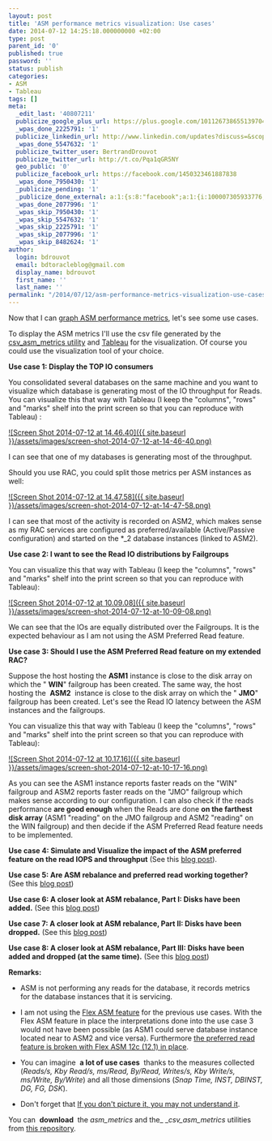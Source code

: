 ```yaml
---
layout: post
title: 'ASM performance metrics visualization: Use cases'
date: 2014-07-12 14:25:18.000000000 +02:00
type: post
parent_id: '0'
published: true
password: ''
status: publish
categories:
- ASM
- Tableau
tags: []
meta:
  _edit_last: '40807211'
  publicize_google_plus_url: https://plus.google.com/101126738655139704850/posts/RqzLvRmsgtn
  _wpas_done_2225791: '1'
  publicize_linkedin_url: http://www.linkedin.com/updates?discuss=&scope=16310177&stype=M&topic=5893716556868775936&type=U&a=NE1U
  _wpas_done_5547632: '1'
  publicize_twitter_user: BertrandDrouvot
  publicize_twitter_url: http://t.co/Pqa1qGR5NY
  geo_public: '0'
  publicize_facebook_url: https://facebook.com/1450323461887838
  _wpas_done_7950430: '1'
  _publicize_pending: '1'
  _publicize_done_external: a:1:{s:8:"facebook";a:1:{i:100007305933776;b:1;}}
  _wpas_done_2077996: '1'
  _wpas_skip_7950430: '1'
  _wpas_skip_5547632: '1'
  _wpas_skip_2225791: '1'
  _wpas_skip_2077996: '1'
  _wpas_skip_8482624: '1'
author:
  login: bdrouvot
  email: bdtoracleblog@gmail.com
  display_name: bdrouvot
  first_name: ''
  last_name: ''
permalink: "/2014/07/12/asm-performance-metrics-visualization-use-cases/"
---
```

Now that I can [graph&nbsp;ASM performance metrics](http://bdrouvot.wordpress.com/2014/07/08/graphing-asm-performance-metrics/ "Graphing ASM performance metrics"), let's see some use cases.

To display the ASM metrics I'll use the csv file generated by the [csv\_asm\_metrics utility](http://bdrouvot.wordpress.com/2014/07/08/graphing-asm-performance-metrics/ "Graphing ASM performance metrics") and&nbsp;[Tableau](http://www.tableausoftware.com/public//community)&nbsp;for the visualization. Of course you could use the visualization tool of your choice.

**Use case 1: Display&nbsp;the TOP IO consumers**

You consolidated several databases on the same machine and you want to visualize&nbsp;which database is generating&nbsp;most of the IO throughput for Reads. You can visualize this that way with Tableau (I keep the "columns", "rows" and "marks" shelf into the print screen so that you can reproduce with Tableau) :

[![Screen Shot 2014-07-12 at 14.46.40]({{ site.baseurl }}/assets/images/screen-shot-2014-07-12-at-14-46-40.png)](https://bdrouvot.files.wordpress.com/2014/07/screen-shot-2014-07-12-at-14-46-40.png)

I can see that one of my databases is generating&nbsp;most of the throughput.

Should you use RAC, you could split those metrics per ASM instances as well:

[![Screen Shot 2014-07-12 at 14.47.58]({{ site.baseurl }}/assets/images/screen-shot-2014-07-12-at-14-47-58.png)](https://bdrouvot.files.wordpress.com/2014/07/screen-shot-2014-07-12-at-14-47-58.png)

I can see that most of the activity is recorded on ASM2, which makes sense as my RAC services are configured as preferred/available (Active/Passive configuration) and started on the \*\_2 database instances (linked to ASM2).

**Use case 2: I want to see the Read IO distributions by Failgroups**

You can visualize this that way with Tableau (I keep the "columns", "rows" and "marks" shelf into the print screen so that you can reproduce with Tableau):

[![Screen Shot 2014-07-12 at 10.09.08]({{ site.baseurl }}/assets/images/screen-shot-2014-07-12-at-10-09-08.png)](https://bdrouvot.files.wordpress.com/2014/07/screen-shot-2014-07-12-at-10-09-08.png)

We can see that the IOs are equally distributed over the Failgroups. It is the expected behaviour as I am not using the ASM Preferred Read feature.

**Use case 3: Should I use the ASM Preferred Read feature on my extended RAC?**

Suppose the host hosting the **ASM1** instance is close to the disk array&nbsp;on which the " **WIN**" failgroup has been created. The same way,&nbsp;the host hosting the&nbsp; **ASM2** &nbsp;instance is close to the disk array&nbsp;on which the " **JMO**" failgroup has been created. Let's see the Read IO latency between the ASM instances and the failgroups.

You can visualize this that way with Tableau (I keep the "columns", "rows" and "marks" shelf into the print screen so that you can reproduce with Tableau):

[![Screen Shot 2014-07-12 at 10.17.16]({{ site.baseurl }}/assets/images/screen-shot-2014-07-12-at-10-17-16.png)](https://bdrouvot.files.wordpress.com/2014/07/screen-shot-2014-07-12-at-10-17-16.png)

As you can see the ASM1 instance reports&nbsp;faster reads on the "WIN" failgroup and ASM2 reports&nbsp;faster reads on the "JMO" failgroup which makes sense according to our configuration. I can also check&nbsp;if&nbsp;the reads performance **are good enough** when the Reads are done **on the farthest disk array** (ASM1 "reading" on the JMO failgroup and ASM2 "reading"&nbsp;on the WIN failgroup) and then decide if the ASM Preferred Read feature needs to be implemented.

**Use case 4: Simulate and Visualize the impact of the ASM preferred feature on the read IOPS and throughput** (See this [blog post](http://bdrouvot.wordpress.com/2014/08/11/simulate-and-visualize-the-impact-of-the-asm-preferred-feature-on-the-read-iops-and-throughput/ "Simulate and Visualize the impact of the ASM preferred feature on the read IOPS and throughput")).

**Use case 5: Are ASM rebalance and preferred read working together?** (See this [blog post](http://bdrouvot.wordpress.com/2014/08/22/are-asm-rebalance-and-preferred-read-working-together/ "Are ASM rebalance and preferred read working together?"))

**Use case 6: A closer look at ASM rebalance, Part I: Disks have been added.** (See this [blog post](http://bdrouvot.wordpress.com/2014/08/25/a-closer-look-at-asm-rebalance-part-i-disks-have-been-added/ "A closer look at ASM rebalance, Part I: Disks have been added"))

**Use case 7: A closer look at ASM rebalance, Part II: Disks have been dropped.** (See this [blog post](http://bdrouvot.wordpress.com/2014/09/01/a-closer-look-at-asm-rebalance-part-ii-disks-have-been-dropped/ "A closer look at ASM rebalance, Part II: Disks have been dropped"))

**Use case 8: A closer look at ASM rebalance, Part III: Disks have been added and dropped (at the same time).** (See this [blog post](http://bdrouvot.wordpress.com/2014/09/01/a-closer-look-at-asm-rebalance-part-iii-disks-have-been-added-and-dropped-at-the-same-time/ "A closer look at ASM rebalance, Part III: Disks have been added and dropped (at the same time)"))

**Remarks:**

- ASM is not performing any reads for the database, it records metrics for&nbsp;the database instances that it is servicing.

- I am not using the&nbsp;[Flex ASM feature](http://www.oracle.com/technetwork/products/cloud-storage/oracle-12c-asm-overview-1965430.pdf)&nbsp;for the previous use cases. With the Flex ASM feature in place the interpretations done into the use case 3 would not have been possible (as ASM1 could serve database instance located near&nbsp;to ASM2 and vice versa). Furthermore [the preferred read feature is broken with Flex ASM 12c (12.1) in place](http://bdrouvot.wordpress.com/2013/07/02/flex-asm-12c-12-1-and-extended-rac-be-careful-to-unpreferred-read/ "Flex ASM 12c (12.1) and Extended Rac: be careful to “unpreferred” read !").

- You can imagine&nbsp; **a lot of use cases** &nbsp;thanks to the measures collected (_Reads/s, Kby Read/s, ms/Read, By/Read, Writes/s, Kby Write/s, ms/Write, By/Write_) and all those dimensions (_Snap Time, INST, DBINST, DG, FG, DSK_).

- Don't forget that [If you don't picture it, you may not understand it](http://www.oraclerealworld.com/if-i-cant-picture-it-i-cant-understand-it/).

You can&nbsp; **download** &nbsp;the&nbsp;_asm\_metrics_ and the_&nbsp;__csv\_asm\_metrics_&nbsp;utilities from&nbsp;[this repository](https://docs.google.com/folderview?id=0B7Jf_4JdsptpRHdyOWk1VTdUdEU).

